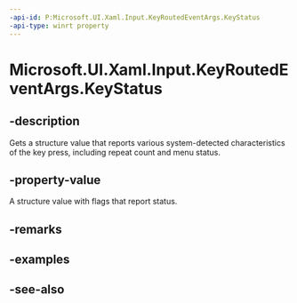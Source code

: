 ```yaml
---
-api-id: P:Microsoft.UI.Xaml.Input.KeyRoutedEventArgs.KeyStatus
-api-type: winrt property
---
```


<!-- Property syntax
public Windows.UI.Core.CorePhysicalKeyStatus KeyStatus { get; }
-->

# Microsoft.UI.Xaml.Input.KeyRoutedEventArgs.KeyStatus

## -description
Gets a structure value that reports various system-detected characteristics of the key press, including repeat count and menu status.

## -property-value
A structure value with flags that report status.

## -remarks

## -examples

## -see-also
